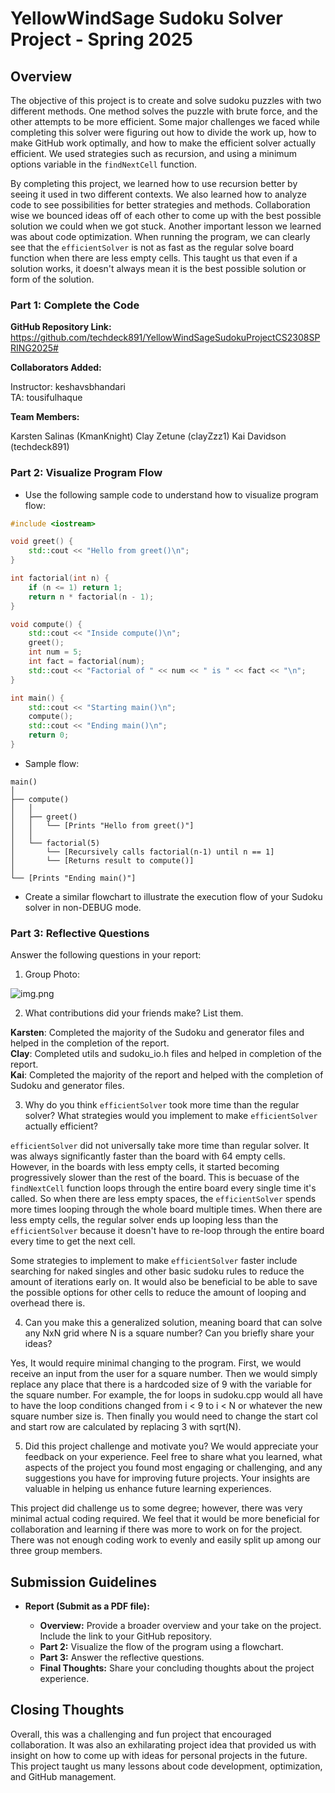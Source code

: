 # YellowWindSage Sudoku Solver Project - Spring 2025

## Overview

The objective of this project is to create and solve sudoku puzzles with two different methods. 
One method solves the puzzle with brute force, and the other attempts to be more efficient.
Some major challenges we faced while completing this solver were figuring out how to divide the work up, 
how to make GitHub work optimally, and how to make the efficient solver actually efficient.
We used strategies such as recursion, and using a minimum options variable in the `findNextCell` function.

By completing this project, we learned how to use recursion better by seeing it used in two different contexts.
We also learned how to analyze code to see possibilities for better strategies and methods. 
Collaboration wise we bounced ideas off of each other to come up with the best possible solution we could when we got stuck.
Another important lesson we learned was about code optimization. When running the program, we can clearly see that the `efficientSolver` is not as fast as the regular solve board function when there are less empty cells.
This taught us that even if a solution works, it doesn't always mean it is the best possible solution or form of the solution.


### Part 1: Complete the Code

**GitHub Repository Link:** https://github.com/techdeck891/YellowWindSageSudokuProjectCS2308SPRING2025#

**Collaborators Added:**

Instructor: keshavsbhandari  
TA: tousifulhaque

**Team Members:**

Karsten Salinas (KmanKnight)
Clay Zetune (clayZzz1)
Kai Davidson (techdeck891)

### Part 2: Visualize Program Flow

- Use the following sample code to understand how to visualize program flow:

```cpp
#include <iostream>

void greet() {
    std::cout << "Hello from greet()\n";
}

int factorial(int n) {
    if (n <= 1) return 1;
    return n * factorial(n - 1);
}

void compute() {
    std::cout << "Inside compute()\n";
    greet();
    int num = 5;
    int fact = factorial(num);
    std::cout << "Factorial of " << num << " is " << fact << "\n";
}

int main() {
    std::cout << "Starting main()\n";
    compute();
    std::cout << "Ending main()\n";
    return 0;
}
```

- Sample flow:

```text
main()
│
├── compute()
│   │
│   ├── greet()
│   │   └── [Prints "Hello from greet()"]
│   │
│   └── factorial(5)
│       └── [Recursively calls factorial(n-1) until n == 1]
│       └── [Returns result to compute()]
│
└── [Prints "Ending main()"]
```

- Create a similar flowchart to illustrate the execution flow of your Sudoku solver in non-DEBUG mode.

### Part 3: Reflective Questions

Answer the following questions in your report:

1. Group Photo:

![img.png](img.png)

2. What contributions did your friends make? List them.

**Karsten**: Completed the majority of the Sudoku and generator files and helped in the completion of the report.   
**Clay**: Completed utils and sudoku_io.h files and helped in completion of the report.   
**Kai**: Completed the majority of the report and helped with the completion of Sudoku and generator files.

3. Why do you think `efficientSolver` took more time than the regular solver? What strategies would you implement to make `efficientSolver` actually efficient?

`efficientSolver` did not universally take more time than regular solver. It was always significantly faster than the board with 64 empty cells. 
However, in the boards with less empty cells, it started becoming progressively slower than the rest of the board. This is becuase of the `findNextCell`
function loops through the entire board every single time it's called. So when there are less empty spaces, the `efficientSolver` spends more times looping through the whole board
multiple times. When there are less empty cells, the regular solver ends up looping less than the `efficientSolver` because it doesn't have to re-loop through the entire board every time to get the next cell.

Some strategies to implement to make `efficientSolver` faster include searching for naked singles and other basic sudoku rules to reduce the amount of iterations early on. 
It would also be beneficial to be able to save the possible options for other cells to reduce the amount of looping and overhead there is.

4. Can you make this a generalized solution, meaning board that can solve any NxN grid where N is a square number? Can you briefly share your ideas?

Yes, It would require minimal changing to the program. 
First, we would receive an input from the user for a square number. Then we would simply replace any place that there is a hardcoded size of 9 with the variable for the square number. 
For example, the for loops in sudoku.cpp would all have to have the loop conditions changed from i < 9 to i < N or whatever the new square number size is.
Then finally you would need to change the start col and start row are calculated by replacing 3 with sqrt(N).

5. Did this project challenge and motivate you? We would appreciate your feedback on your experience. Feel free to share what you learned, what aspects of the project you found most engaging or challenging, and any suggestions you have for improving future projects. Your insights are valuable in helping us enhance future learning experiences.

This project did challenge us to some degree; however, there was very minimal actual coding required. We feel that it would be more beneficial for collaboration and learning if there was more to work on for the project.
There was not enough coding work to evenly and easily split up among our three group members.


## Submission Guidelines

- **Report (Submit as a PDF file):**

    - **Overview:** Provide a broader overview and your take on the project. Include the link to your GitHub repository.
    - **Part 2:** Visualize the flow of the program using a flowchart.
    - **Part 3:** Answer the reflective questions.
    - **Final Thoughts:** Share your concluding thoughts about the project experience.

## Closing Thoughts

Overall, this was a challenging and fun project that encouraged collaboration. 
It was also an exhilarating project idea that provided us with insight on how to come up with ideas for personal projects in the future.
This project taught us many lessons about code development, optimization, and GitHub management.